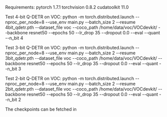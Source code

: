 Requirements:
pytorch 1.7.1
torchvision 0.8.2
cudatoolkit 11.0

Test 4-bit Q-DETR on VOC:
python -m torch.distributed.launch --nproc_per_node=8 --use_env main.py --batch_size 2 --resume 4bit_qdetr.pth --dataset_file voc --coco_path /home/data/voc/VOCdevkit/ --backbone resnet50 --epochs 50 --lr_drop 35 --dropout 0.0 --eval --quant --n_bit 4

Test 3-bit Q-DETR on VOC:
python -m torch.distributed.launch --nproc_per_node=8 --use_env main.py --batch_size 2 --resume 3bit_qdetr.pth --dataset_file voc --coco_path /home/data/voc/VOCdevkit/ --backbone resnet50 --epochs 50 --lr_drop 35 --dropout 0.0 --eval --quant --n_bit 3

Test 2-bit Q-DETR on VOC:
python -m torch.distributed.launch --nproc_per_node=8 --use_env main.py --batch_size 2 --resume 2bit_qdetr.pth --dataset_file voc --coco_path /home/data/voc/VOCdevkit/ --backbone resnet50 --epochs 50 --lr_drop 35 --dropout 0.0 --eval --quant --n_bit 2

The checkpoints can be fetched in 
